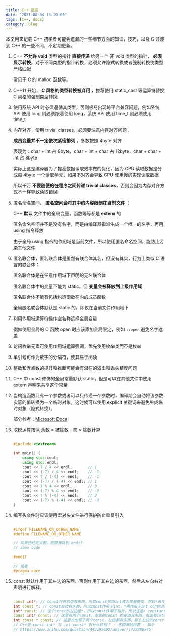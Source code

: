 ```yaml
---
title: C++ 拾遗
date: "2021-08-04 18:10:00"
tags: [C++, docs]
category: blog
---
```


本文用来记载 C++ 初学者可能会遗漏的一些细节方面的知识，技巧，以及 C 过渡到 C++ 的一些不同，不定期更新。

<!-- more -->

1. C++ **不允许** **void** 类型的指针 **直接传递** 给另一个 **非** void 类型的指针， **必须显示转换**。对于不同类型的指针转换，必须允许隐式转换或者强制转换使类型严格匹配

    常见于 C 的 malloc 函数等。

2. C++11 开始， **C 风格的类型转换被弃用** ，推荐使用 static_cast 等运算符替换 C 风格的强制类型转换

3. 使用系统 API 时必须遵循其类型，否则极易出现跨平台兼容问题，例如系统 API 使用 long 则必须跟着使用 long，系统 API 使用 time_t 则必须使用 time_t

4. 内存对齐，使用 trivial classes，必须要注意内存对齐问题：

    **成员变量并不一定依次紧密排列** ，多数按照 4byte 对齐

    表现为：char + int 占 8byte，char + int + char 占 12byte，char + char + int 占 8byte

    实际上这是编译器为了提高数据读取效率做的优化，因为 CPU 读取数据是分成每 4byte 一个读取单元，如果不对齐会导致 CPU 使用慢的实现读取数据

    所以千万 **不要随便的在程序之间传递 trivial classes**，否则会因为内存对齐方式不一样导致读取错误

5. 匿名命名空间， **匿名空间会将其中的内容限制在当前文件** ：

    C++ **默认** 文件中的全局变量，函数等等都是 **extern** 的

    匿名命名空间并不是没有名字，而是由编译器指派生成一个唯一的名字，再用 using 指令释放

    由于全局 using 指令的作用域是当前文件，所以使用匿名命名空间，能防止污染其他文件

6. 匿名联合体，匿名联合体是虽然有联合体其名，但没有其实，行为上类似 C 语言的联合体：

    匿名联合体是在任意作用域下声明的无名联合体

    匿名联合体中的变量不能为 static，但 **变量会被释放到上级作用域**

    匿名联合体不能有包括构造函数在内的成员函数

    全局匿名联合体默认是 static 的，即仅在当前文件作用域下

7. 利用作用域运算符操作空名称选择全局变量

    例如使用全局的 C 函数 open 时应该添加全局限定，例如 `::open` 避免名字遮盖

8. 访问枚举元素可使用作用域运算强调，优先使用枚举类而不是枚举

9. 单引号可作为数字的分隔符，使其易于阅读

10. 整数和浮点数的提升和推断可能会有潜在的溢出和丢失精度问题

11. C++ 中 const 修饰的全局常量默认 static，但是可以在其他文件中使用 extern 声明来共享这个常量

12. 当构造函数只有一个参数或者可以只传递一个参数时，编译期会自动将该参数实际的值转换为一个临时对象，这时候可以使用 explicit 关键词来避免生成临时对象（隐式转换）。

    部分参考：[Microsoft Docs](https://docs.microsoft.com/en-us/cpp/cpp/?view=msvc-160)

13. 取模运算按照 余数 = 被除数 - 商 × 除数计算

    ```cpp
    
    #include <iostream>
    
    int main() {
        using std::cout;
        using std::endl;
        cout << 7 / 4 << endl;       // 1
        cout << (-7) / 4 << endl;    // -1
        cout << 7 / (-4) << endl;    // -1
        cout << (-7) / (-4) << endl; // 1
        cout << 7 % 4 << endl;       // 3
        cout << (-7) % 4 << endl;    // -3
        cout << 7 % (-4) << endl;    // 3
        cout << (-7) % (-4) << endl; // -3
    }
    
    ```

14. 编写头文件时应该使用宏对头文件进行保护防止重复引入

    ```cpp
    
    #ifdef FILENAME_OR_OTHER_NAME
    #define FILENAME_OR_OTHER_NAME
    
    // 如果已经定义宏，则直接跳到 endif
    // some code
    
    #endif
    
    // 或者
    #pragma once
    
    ```

15. const 默认作用于其左边的东西，否则作用于其右边的东西，然后从左向右对声明进行解释。

    ```cpp
    
    const int*; // const只有右边有东西，所以const修饰int成为常量整型，然后*再作用于常量整型
    int const *; // const左边有东西，所以const作用于int，*再作用于int const所以这还是 a pointer to a constant integer（同上）
    int* const; // 这个const的左边是*，所以const作用于指针，所以这是a constant pointer to an integer
    const int* const; // 这里有两个const。左边的const 的左边没东西，右边有int那么此const修饰int。右边的const作用于*使得指针本身变成    const，那么这个是a constant pointer to a constant integer
    int const * const; // 这里也出现了两个const，左边都有东西，那么左边的const作用于int，右边的const作用于*，于是这个还是是a constant     pointer to a constant integer
    // C++里 const int* 与 int const* 有什么区别？ - 王国潇的回答 - 知乎
    // https://www.zhihu.com/question/443195492/answer/1723886545
    
    ```